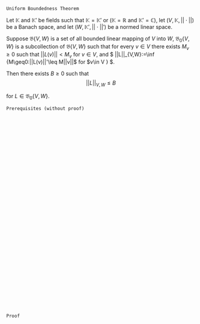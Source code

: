 ```
Uniform Boundedness Theorem
```

Let $\mathbb{K}$ and $\mathbb{K}'$ be fields such that $\mathbb{K}=\mathbb{K}'$ or $(\mathbb{K}=\mathbb{R}$ and $\mathbb{K}'=\mathbb{C})$, let $(V, \mathbb{K}, ||\cdot||)$ be a Banach space, and let $(W, \mathbb{K}', ||\cdot||')$ be a normed linear space.

Suppose $\mathfrak{B}\{V, W\}$ is a set of all bounded linear mapping of $V$ into $W$, $\mathfrak{B}_0\{V, W\}$ is a subcollection of $\mathfrak{B}\{V, W\}$ such that for every $v\in V$ there exists $M_v\geq 0$ such that $||L(v)||<M_v$ for $v\in V$, and
$
||L||_{V,W}:=\inf \{M\geq0:||L(v)||'\leq M||v||$
for
$v\in V \} 
$.

Then there exists $B\geq 0$ such that 
$$
||L||_{V, W} \leq B
$$

for $L\in \mathfrak{B}_{0}\{V, W\}$.

```
Prerequisites (without proof)
```


<br>
<br>
<br>
<br>
<br>
<br>
<br>
<br>
<br>
<br>
<br>
<br>
<br>
<br>
<br>
<br>
<br>
<br>
<br>
<br>
<br>
<br>
<br>
<br>
<br>
<br>
<br>
<br>
<br>
<br>


```
Proof
```
